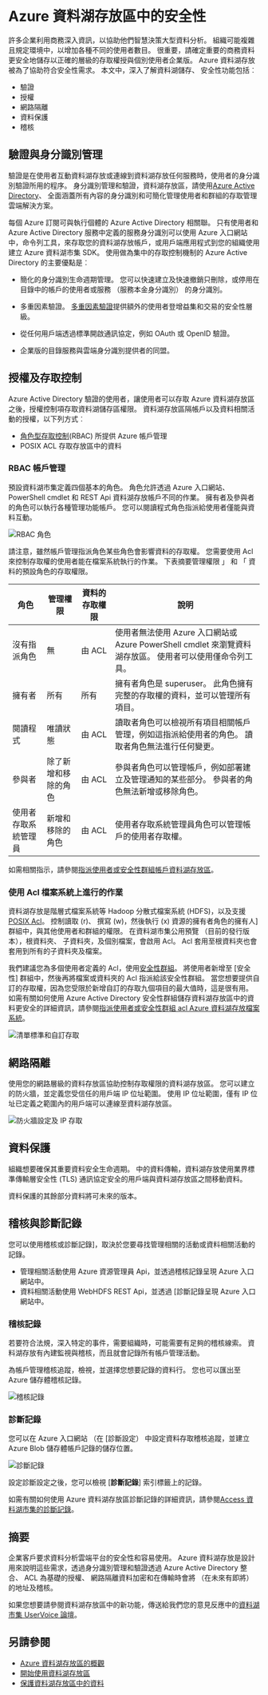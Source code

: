 <properties
   pageTitle="資料湖存放區中的安全性概觀 |Microsoft Azure"
   description="了解如何 Azure 資料湖存放更安全的大型資料存放區"
   services="data-lake-store"
   documentationCenter=""
   authors="nitinme"
   manager="jhubbard"
   editor="cgronlun"/>

<tags
   ms.service="data-lake-store"
   ms.devlang="na"
   ms.topic="article"
   ms.tgt_pltfrm="na"
   ms.workload="big-data"
   ms.date="08/02/2016"
   ms.author="nitinme"/>

# <a name="security-in-azure-data-lake-store"></a>Azure 資料湖存放區中的安全性

許多企業利用商務深入資訊，以協助他們智慧決策大型資料分析。 組織可能複雜且規定環境中，以增加各種不同的使用者數目。 很重要，請確定重要的商務資料更安全地儲存以正確的層級的存取權授與個別使用者企業版。 Azure 資料湖存放被為了協助符合安全性需求。 本文中，深入了解資料湖儲存、 安全性功能包括︰

* 驗證
* 授權
* 網路隔離
* 資料保護
* 稽核

## <a name="authentication-and-identity-management"></a>驗證與身分識別管理

驗證是在使用者互動資料湖存放或連線到資料湖存放任何服務時，使用者的身分識別驗證所用的程序。 身分識別管理和驗證，資料湖存放區，請使用[Azure Active Directory](../active-directory/active-directory-whatis.md)、 全面涵蓋所有內容的身分識別和可簡化管理使用者和群組的存取管理雲端解決方案。

每個 Azure 訂閱可與執行個體的 Azure Active Directory 相關聯。 只有使用者和 Azure Active Directory 服務中定義的服務身分識別可以使用 Azure 入口網站中，命令列工具，來存取您的資料湖存放帳戶，或用戶端應用程式到您的組織使用建立 Azure 資料湖市集 SDK。 使用做為集中的存取控制機制的 Azure Active Directory 的主要優點是︰

* 簡化的身分識別生命週期管理。 您可以快速建立及快速撤銷只刪除，或停用在目錄中的帳戶的使用者或服務 （服務本金身分識別） 的身分識別。

* 多重因素驗證。 [多重因素驗證](../multi-factor-authentication/multi-factor-authentication.md)提供額外的使用者登增益集和交易的安全性層級。

* 從任何用戶端透過標準開啟通訊協定，例如 OAuth 或 OpenID 驗證。

* 企業版的目錄服務與雲端身分識別提供者的同盟。

## <a name="authorization-and-access-control"></a>授權及存取控制

Azure Active Directory 驗證的使用者，讓使用者可以存取 Azure 資料湖存放區之後，授權控制項存取資料湖儲存區權限。 資料湖存放區隔帳戶以及資料相關活動的授權，以下列方式︰

* [角色型存取控制](../active-directory/role-based-access-control-what-is.md)(RBAC) 所提供 Azure 帳戶管理
* POSIX ACL 存取存放區中的資料


### <a name="rbac-for-account-management"></a>RBAC 帳戶管理

預設資料湖市集定義四個基本的角色。 角色允許透過 Azure 入口網站、 PowerShell cmdlet 和 REST Api 資料湖存放帳戶不同的作業。 擁有者及參與者的角色可以執行各種管理功能帳戶。 您可以閱讀程式角色指派給使用者僅能與資料互動。

![RBAC 角色](./media/data-lake-store-security-overview/rbac-roles.png "RBAC 角色")

請注意，雖然帳戶管理指派角色某些角色會影響資料的存取權。 您需要使用 Acl 來控制存取權的使用者能在檔案系統執行的作業。 下表摘要管理權限 」 和 「 資料的預設角色的存取權限。

| 角色                    | 管理權限               | 資料的存取權限 | 說明 |
| ------------------------ | ------------------------------- | ------------------ | ----------- |
| 沒有指派角色         | 無                            | 由 ACL    | 使用者無法使用 Azure 入口網站或 Azure PowerShell cmdlet 來瀏覽資料湖存放區。 使用者可以使用僅命令列工具。
| 擁有者  | 所有  | 所有  | 擁有者角色是 superuser。 此角色擁有完整的存取權的資料，並可以管理所有項目。
| 閱讀程式   | 唯讀狀態  | 由 ACL    | 讀取者角色可以檢視所有項目相關帳戶管理，例如這指派給使用者的角色。 讀取者角色無法進行任何變更。   |
| 參與者              | 除了新增和移除的角色 | 由 ACL    | 參與者角色可以管理帳戶，例如部署建立及管理通知的某些部分。 參與者的角色無法新增或移除角色。
| 使用者存取系統管理員 | 新增和移除的角色            | 由 ACL    | 使用者存取系統管理員角色可以管理帳戶的使用者存取權。 |

如需相關指示，請參閱[指派使用者或安全性群組帳戶資料湖存放區](data-lake-store-secure-data.md#assign-users-or-security-groups-to-azure-data-lake-store-accounts)。

### <a name="using-acls-for-operations-on-file-systems"></a>使用 Acl 檔案系統上進行的作業

資料湖存放是階層式檔案系統等 Hadoop 分散式檔案系統 (HDFS)，以及支援[POSIX Acl](https://hadoop.apache.org/docs/current/hadoop-project-dist/hadoop-hdfs/HdfsPermissionsGuide.html#ACLs_Access_Control_Lists)。 控制讀取 (r)、 撰寫 (w)，然後執行 (x) 資源的擁有者角色的擁有人] 群組中，與其他使用者和群組的權限。 在資料湖市集公用預覽 （目前的發行版本），根資料夾、 子資料夾，及個別檔案，會啟用 Acl。 Acl 套用至根資料夾也會套用到所有的子資料夾及檔案。

我們建議您為多個使用者定義的 Acl，使用[安全性群組](../active-directory/active-directory-accessmanagement-manage-groups.md)。 將使用者新增至 [安全性] 群組中，然後再將檔案或資料夾的 Acl 指派給該安全性群組。 當您想要提供自訂的存取權，因為您受限於新增自訂的存取九個項目的最大值時，這是很有用。 如需有關如何使用 Azure Active Directory 安全性群組儲存資料湖存放區中的資料更安全的詳細資訊，請參閱[指派使用者或安全性群組 acl Azure 資料湖存放檔案系統](data-lake-store-secure-data.md#filepermissions)。

![清單標準和自訂存取](./media/data-lake-store-security-overview/adl.acl.2.png "清單標準和自訂存取")

## <a name="network-isolation"></a>網路隔離

使用您的網路層級的資料存放區協助控制存取權限的資料湖存放區。 您可以建立的防火牆，並定義您受信任的用戶端 IP 位址範圍。 使用 IP 位址範圍，僅有 IP 位址已定義之範圍內的用戶端可以連線至資料湖存放區。

![防火牆設定及 IP 存取](./media/data-lake-store-security-overview/firewall-ip-access.png "防火牆設定及 IP 位址")

## <a name="data-protection"></a>資料保護

組織想要確保其重要資料安全生命週期。 中的資料傳輸，資料湖存放使用業界標準傳輸層安全性 (TLS) 通訊協定安全的用戶端與資料湖存放區之間移動資料。

資料保護的其餘部分資料將可未來的版本。

## <a name="auditing-and-diagnostic-logs"></a>稽核與診斷記錄

您可以使用稽核或診斷記錄]，取決於您要尋找管理相關的活動或資料相關活動的記錄。

*  管理相關活動使用 Azure 資源管理員 Api，並透過稽核記錄呈現 Azure 入口網站中。
*  資料相關活動使用 WebHDFS REST Api，並透過 [診斷記錄呈現 Azure 入口網站中。

### <a name="auditing-logs"></a>稽核記錄

若要符合法規，深入特定的事件，需要組織時，可能需要有足夠的稽核線索。 資料湖存放有內建監視與稽核，而且就會記錄所有帳戶管理活動。

為帳戶管理稽核追蹤，檢視，並選擇您想要記錄的資料行。 您也可以匯出至 Azure 儲存體稽核記錄。

![稽核記錄](./media/data-lake-store-security-overview/audit-logs.png "稽核記錄")

### <a name="diagnostic-logs"></a>診斷記錄

您可以在 Azure 入口網站 （在 [診斷設定） 中設定資料存取稽核追蹤，並建立 Azure Blob 儲存體帳戶記錄的儲存位置。

![診斷記錄](./media/data-lake-store-security-overview/diagnostic-logs.png "診斷記錄")

設定診斷設定之後，您可以檢視 [**診斷記錄**] 索引標籤上的記錄。

如需有關如何使用 Azure 資料湖存放區診斷記錄的詳細資訊，請參閱[Access 資料湖市集的診斷記錄](data-lake-store-diagnostic-logs.md)。

## <a name="summary"></a>摘要

企業客戶要求資料分析雲端平台的安全性和容易使用。 Azure 資料湖存放是設計用來說明這些需求，透過身分識別管理和驗證透過 Azure Active Directory 整合、 ACL 為基礎的授權、 網路隔離資料加密和在傳輸時會將 （在未來有即將） 的地址及稽核。

如果您想要請參閱資料湖存放區中的新功能，傳送給我們您的意見反應中的[資料湖市集 UserVoice 論壇](https://feedback.azure.com/forums/327234-data-lake)。

## <a name="see-also"></a>另請參閱

- [Azure 資料湖存放區的概觀](data-lake-store-overview.md)
- [開始使用資料湖存放區](data-lake-store-get-started-portal.md)
- [保護資料湖存放區中的資料](data-lake-store-secure-data.md)
